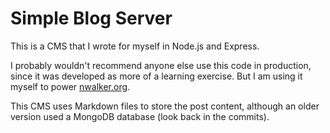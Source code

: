 # Simple Blog Server

This is a CMS that I wrote for myself in Node.js and Express.

I probably wouldn't recommend anyone else use this code in production, since it was developed as more of a learning exercise. But I am using it myself to power [nwalker.org](http://nwalker.org).

This CMS uses Markdown files to store the post content, although an older version used a MongoDB database (look back in the commits).